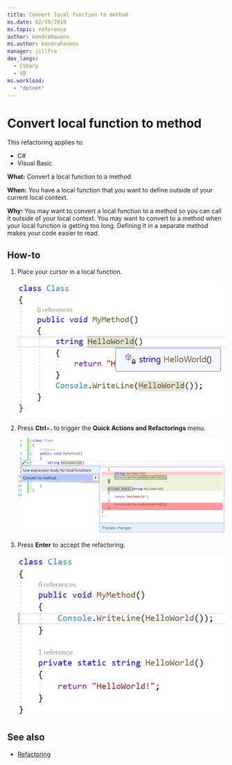 ```yaml
---
title: Convert local function to method
ms.date: 02/19/2019
ms.topic: reference
author: kendrahavens
ms.author: kendrahavens
manager: jillfra
dev_langs:
  - CSharp
  - VB
ms.workload:
  - "dotnet"
---
```

# Convert local function to method

This refactoring applies to:

- C#
- Visual Basic

**What:** Convert a local function to a method

**When:** You have a local function that you want to define outside of your current local context.

**Why:** You may want to convert a local function to a method so you can call it outside of your local context. You may want to convert to a method when your local function is getting too long. Defining it in a separate method makes your code easier to read.

## How-to

1. Place your cursor in a local function.

    ![Convert local function to method](media/convert-local-function-to-method.png)

2. Press **Ctrl**+**.** to trigger the **Quick Actions and Refactorings** menu.

    ![Convert local function to method codefix](media/convert-local-function-to-method-codefix.png)

2. Press **Enter** to accept the refactoring.

    ![Convert local function to method result](media/convert-local-function-to-method-result.png)

## See also

- [Refactoring](../refactoring-in-visual-studio.md)
